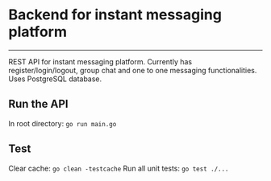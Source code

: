 # Backend for instant messaging platform

---
REST API for instant messaging platform.
Currently has register/login/logout, group chat and one to one messaging functionalities.
Uses PostgreSQL database.

## **Run the API**

In root directory: `go run main.go`

## **Test**

Clear cache: `go clean -testcache`
Run all unit tests: `go test ./...`
